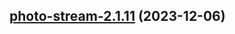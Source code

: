 

## [photo-stream-2.1.11](https://github.com/truecharts/charts/compare/photo-stream-2.1.10...photo-stream-2.1.11) (2023-12-06)

